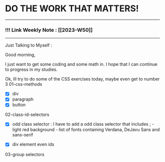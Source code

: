 
# DO THE WORK THAT MATTERS!

--- 
### !!! Link Weekly Note : [[2023-W50]]
---

Just Talking to Myself : 

Good morning,

I just want to get some coding and some math in. I hope that I can continue to progress in my studies. 

Ok, Ill try to do some of the CSS exercises today, maybe even get to number 3
01-css-methods
- [x] div
- [x] paragraph
- [x] button

02-class-id-selectors
- [x] odd class selector :
      I have to add a odd class selector that includes ;
      - light red background
      - list of fonts containing Verdana, DeJavu Sans and sans-serif
      
- [x] div element even ids

03-group selectors



